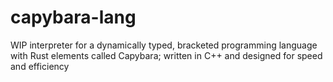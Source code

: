 # capybara-lang

WIP interpreter for a dynamically typed, bracketed programming language with Rust elements called Capybara; written in C++ and designed for speed and efficiency

